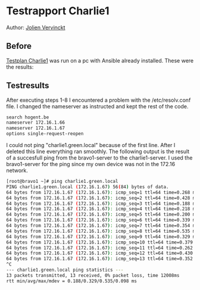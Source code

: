 # Testrapport Charlie1

Author: [Jolien Vervinckt](https://github.com/JolienVervinckt) 

## Before
[Testplan Charlie1](testplan.md) was run on a pc with Ansible already installed. These were the results:

## Testresults
After executing steps 1-8 I encountered a problem with the /etc/resolv.conf file. 
I changed the nameserver as instructed and kept the rest of the code.

```bash
search hogent.be
nameserver 172.16.1.66
nameserver 172.16.1.67
options single-request-reopen

```

I could not ping "charlie1.green.local" because of the first line. After I deleted this line everything ran smoothly.
The following output is the result of a succesfull ping from the bravo1-server to the charlie1-server. 
I used the bravo1-server for the ping since my own device was not in the 172.16 network.


```bash
[root@bravo1 ~]# ping charlie1.green.local
PING charlie1.green.local (172.16.1.67) 56(84) bytes of data.
64 bytes from 172.16.1.67 (172.16.1.67): icmp_seq=1 ttl=64 time=0.268 ms
64 bytes from 172.16.1.67 (172.16.1.67): icmp_seq=2 ttl=64 time=0.428 ms
64 bytes from 172.16.1.67 (172.16.1.67): icmp_seq=3 ttl=64 time=0.188 ms
64 bytes from 172.16.1.67 (172.16.1.67): icmp_seq=4 ttl=64 time=0.218 ms
64 bytes from 172.16.1.67 (172.16.1.67): icmp_seq=5 ttl=64 time=0.200 ms
64 bytes from 172.16.1.67 (172.16.1.67): icmp_seq=6 ttl=64 time=0.339 ms
64 bytes from 172.16.1.67 (172.16.1.67): icmp_seq=7 ttl=64 time=0.354 ms
64 bytes from 172.16.1.67 (172.16.1.67): icmp_seq=8 ttl=64 time=0.535 ms
64 bytes from 172.16.1.67 (172.16.1.67): icmp_seq=9 ttl=64 time=0.329 ms
64 bytes from 172.16.1.67 (172.16.1.67): icmp_seq=10 ttl=64 time=0.379 ms
64 bytes from 172.16.1.67 (172.16.1.67): icmp_seq=11 ttl=64 time=0.262 ms
64 bytes from 172.16.1.67 (172.16.1.67): icmp_seq=12 ttl=64 time=0.430 ms
64 bytes from 172.16.1.67 (172.16.1.67): icmp_seq=13 ttl=64 time=0.352 ms
^C
--- charlie1.green.local ping statistics ---
13 packets transmitted, 13 received, 0% packet loss, time 12008ms
rtt min/avg/max/mdev = 0.188/0.329/0.535/0.098 ms
```

